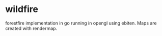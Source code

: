 # wildfire
forestfire implementation in go running in opengl using ebiten.
Maps are created with rendermap.
